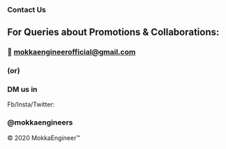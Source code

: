 ### Contact Us

## For Queries about Promotions & Collaborations:

### 📧 mokkaengineerofficial@gmail.com

###            (or) 

###         DM us in
Fb/Insta/Twitter:
### @mokkaengineers



© 2020 MokkaEngineer™
